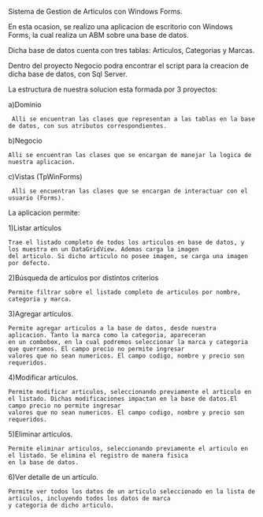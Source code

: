 Sistema de Gestion de Articulos con Windows Forms.

En esta ocasion, se realizo una aplicacion de escritorio con Windows Forms, la cual realiza un ABM sobre una
base de datos.

Dicha base de datos cuenta con tres tablas: Articulos, Categorias y Marcas.

Dentro del proyecto Negocio podra encontrar el script para la creacion de dicha base de datos, con Sql Server.


La estructura de nuestra solucion esta formada por 3 proyectos:

   a)Dominio

     Alli se encuentran las clases que representan a las tablas en la base de datos, con sus atributos correspondientes.

   b)Negocio

    Alli se encuentran las clases que se encargan de manejar la logica de nuestra aplicacion.

   c)Vistas (TpWinForms) 

     Alli se encuentran las clases que se encargan de interactuar con el usuario (Forms).


La aplicacion permite:

  1)Listar artículos
   
    Trae el listado completo de todos los articulos en base de datos, y los muestra en un DataGridView. Ademas carga la imagen
    del articulo. Si dicho articulo no posee imagen, se carga una imagen por defecto.
  
  2)Búsqueda de artículos por distintos criterios

    Permite filtrar sobre el listado completo de articulos por nombre, categoria y marca.
  
  3)Agregar artículos.

    Permite agregar articulos a la base de datos, desde nuestra aplicacion. Tanto la marca como la categoria, apareceran 
    en un combobox, en la cual podremos seleccionar la marca y categoria que querramos. El campo precio no permite ingresar
    valores que no sean numericos. El campo codigo, nombre y precio son requeridos.
  
  4)Modificar artículos.

    Permite modificar articulos, seleccionando previamente el articulo en el listado. Dichas modificaciones impactan en la base de datos.El campo precio no permite ingresar
    valores que no sean numericos. El campo codigo, nombre y precio son requeridos.

  
  5)Eliminar artículos.

    Permite eliminar articulos, seleccionando previamente el articulo en el listado. Se elimina el registro de manera fisica
    en la base de datos.
  
  6)Ver detalle de un artículo.

    Permite ver todos los datos de un articulo seleccionado en la lista de articulos, incluyendo todos los datos de marca
    y categoria de dicho articulo.
